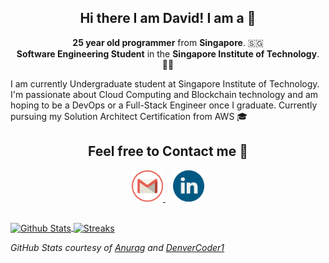 <!--github banner-->

<!-- self introduction-->
<h2 align = 'center'> Hi there I am David! I am a <CODER /> 👋</h2>
<p align='center'>
  <b>25 year old programmer</b> from <b>Singapore</b>. 🇸🇬 </br>
  <b>Software Engineering Student</b> in the <b> Singapore Institute of Technology</b>. 👨‍💻 </br>
</p>

I am currently Undergraduate student at Singapore Institute of Technology. I'm passionate about Cloud Computing and Blockchain technology and am hoping to be a DevOps or a Full-Stack Engineer once I graduate. Currently pursuing my Solution Architect Certification from AWS 🎓

<!-- Contact Section-->
<h2 align = 'center'> Feel free to Contact me 💬</h2>
<p align = 'center'>
    <a href = "mailto: alphonsekoh@gmail.com"><img height = "50" src= "https://github.com/alphonsekoh/alphonsekoh/blob/main/assets/gmail.png" alt = "Email">
    </a>&nbsp;&nbsp;
    <a href = "https://www.linkedin.com/in/koh-huan-yin/"><img height = "50" src ="https://github.com/alphonsekoh/alphonsekoh/blob/main/assets/linkedin.png" alt = "LinkedIn">
    </a>
<!--To add personal website for portfolio in the future-->
</p>


<!--Github stats API-->
<h2></h2>

<p>
  <a href="https://github.com/anuraghazra/github-readme-stats">
    <img align="center" width = "425" src="https://github-readme-stats.vercel.app/api?username=alphonsekoh&show_icons=true&count_private=true&hide=issues,contribs&theme=vision-friendly-dark&hide_border=false" style="max-width:100%;height:auto;" alt="Github Stats" />
  </a>

  <a href="https://github.com/DenverCoder1/github-readme-streak-stats">
    <img align="center" width = "425" src="https://github-readme-streak-stats.herokuapp.com/?user=alphonsekoh&theme=dark&hide_border=false" style="max-width:100%;height:auto;" alt="Streaks" />
  </a>
</p>

<p align='left'>
  <i>GitHub Stats courtesy of <a href="https://github.com/anuraghazra/github-readme-stats">Anurag</a> and <a href ="https://github.com/DenverCoder1/github-readme-streak-stats">DenverCoder1</a></i>
</p>

